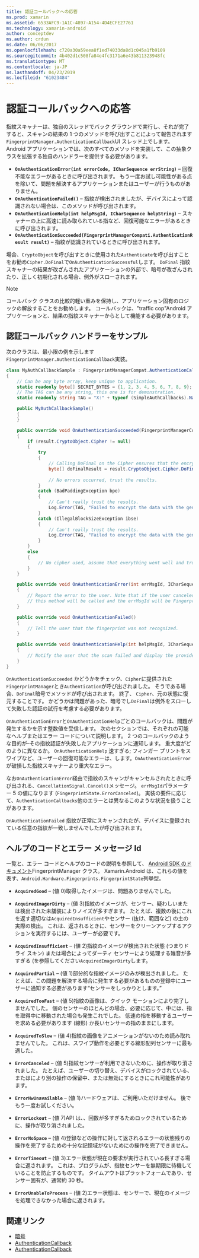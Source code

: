 ```yaml
---
title: 認証コールバックへの応答
ms.prod: xamarin
ms.assetid: 6533AFC9-1A1C-4897-A154-4D4ECFE27761
ms.technology: xamarin-android
author: conceptdev
ms.author: crdun
ms.date: 06/06/2017
ms.openlocfilehash: c720a30a59eea8f1ed74033da8d1c045a1fb9109
ms.sourcegitcommit: 4b402d1c508fa84e4fc3171a6e43b811323948fc
ms.translationtype: MT
ms.contentlocale: ja-JP
ms.lasthandoff: 04/23/2019
ms.locfileid: "61023484"
---
```

# <a name="responding-to-authentication-callbacks"></a>認証コールバックへの応答

指紋スキャナーは、独自のスレッドでバック グラウンドで実行し、それが完了すると、スキャンの結果の 1 つのメソッドを呼び出すことによって報告されます`FingerprintManager.AuthenticationCallback`UI スレッド上でします。 Android アプリケーションでは、次のすべてのメソッドを実装して、この抽象クラスを拡張する独自のハンドラーを提供する必要があります。

* **`OnAuthenticationError(int errorCode, ICharSequence errString)`** &ndash; 回復不能なエラーがあるときに呼び出されます。 もう一度お試し可能性がある点を除いて、問題を解決するアプリケーションまたはユーザーが行うものがありません。
* **`OnAuthenticationFailed()`** &ndash; 指紋が検出されましたが、デバイスによって認識されない場合は、このメソッドが呼び出されます。
* **`OnAuthenticationHelp(int helpMsgId, ICharSequence helpString)`** &ndash; スキャナーの上に高速に読み取られている指など、回復可能なエラーがあるときに呼び出されます。
* **`OnAuthenticationSucceeded(FingerprintManagerCompati.AuthenticationResult result)`** &ndash; 指紋が認識されているときに呼び出されます。

場合、`CryptoObject`を呼び出すときに使用された`Authenticate`を呼び出すことをお勧め`Cipher.DoFinal`で`OnAuthenticationSuccessful`します。
`DoFinal` 指紋スキャナーの結果が改ざんされたアプリケーションの外部で、暗号が改ざんされたり、正しく初期化される場合、例外がスローされます。


> [!NOTE]
> コールバック クラスの比較的軽い重みを保持し、アプリケーション固有のロジックの解放することをお勧めします。 コールバックは、"traffic cop"Android アプリケーションと、結果の指紋スキャナーからとして機能する必要があります。

## <a name="a-sample-authentication-callback-handler"></a>認証コールバック ハンドラーをサンプル

次のクラスは、最小限の例を示します`FingerprintManager.AuthenticationCallback`実装。 

```csharp
class MyAuthCallbackSample : FingerprintManagerCompat.AuthenticationCallback
{
    // Can be any byte array, keep unique to application.
    static readonly byte[] SECRET_BYTES = {1, 2, 3, 4, 5, 6, 7, 8, 9};
    // The TAG can be any string, this one is for demonstration.
    static readonly string TAG = "X:" + typeof (SimpleAuthCallbacks).Name;

    public MyAuthCallbackSample()
    {
    }

    public override void OnAuthenticationSucceeded(FingerprintManagerCompat.AuthenticationResult result)
    {
        if (result.CryptoObject.Cipher != null) 
        {
            try
            {
                // Calling DoFinal on the Cipher ensures that the encryption worked.
                byte[] doFinalResult = result.CryptoObject.Cipher.DoFinal(SECRET_BYTES);
    
                // No errors occurred, trust the results.              
            }
            catch (BadPaddingException bpe)
            {
                // Can't really trust the results.
                Log.Error(TAG, "Failed to encrypt the data with the generated key." + bpe);
            }
            catch (IllegalBlockSizeException ibse)
            {
                // Can't really trust the results.
                Log.Error(TAG, "Failed to encrypt the data with the generated key." + ibse);
            }
        }
        else
        {
            // No cipher used, assume that everything went well and trust the results.
        }
    }

    public override void OnAuthenticationError(int errMsgId, ICharSequence errString)
    {
        // Report the error to the user. Note that if the user canceled the scan,
        // this method will be called and the errMsgId will be FingerprintState.ErrorCanceled.
    }

    public override void OnAuthenticationFailed()
    {
        // Tell the user that the fingerprint was not recognized.
    }

    public override void OnAuthenticationHelp(int helpMsgId, ICharSequence helpString)
    {
        // Notify the user that the scan failed and display the provided hint.
    }
}
```

`OnAuthenticationSucceeded` かどうかをチェック、`Cipher`に提供された`FingerprintManager`とき`Authentication`が呼び出されました。 そうである場合、`DoFinal`暗号でメソッドが呼び出されます。 終了、 `Cipher`、元の状態に復元することです。 かどうかは問題があった、暗号でし`DoFinal`は例外をスローして失敗した認証の試行を考慮する必要があります。

`OnAuthenticationError`と`OnAuthenticationHelp`ごとのコールバックは、問題が発生するかを示す整数値を受信します。 次のセクションでは、それぞれの可能なヘルプまたはエラー コードについて説明します。 2 つのコールバックのような目的が&ndash;その指紋認証が失敗したアプリケーションに通知します。 重大度がどのように異なるか。 `OnAuthenticationHelp` 速すぎる; フィンガー プリントをスワイプなど、ユーザーの回復可能なエラーは、します。`OnAuthenticationError`が破損した指紋スキャナーより重大なエラー。

なお`OnAuthenticationError`経由で指紋のスキャンがキャンセルされたときに呼び出される、`CancellationSignal.Cancel()`メッセージ。 `errMsgId`パラメーター 5 の値になります (`FingerprintState.ErrorCanceled`)。 実装の要件に応じて、`AuthenticationCallbacks`他のエラーとは異なるこのような状況を扱うことがあります。 

`OnAuthenticationFailed` 指紋が正常にスキャンされたが、デバイスに登録されている任意の指紋が一致しませんでしたが呼び出されます。 

## <a name="help-codes-and-error-message-ids"></a>ヘルプのコードとエラー メッセージ Id 

一覧と、エラー コードとヘルプのコードの説明を参照して、 [Android SDK のドキュメント](https://developer.android.com/reference/android/hardware/fingerprint/FingerprintManager.html#FINGERPRINT_ACQUIRED_GOOD)FingerprintManager クラス。 Xamarin.Android は、これらの値を表す、`Android.Hardware.Fingerprints.FingerprintState`列挙型。


-   **`AcquiredGood`** &ndash; (値 0)取得したイメージは、問題ありませんでした。


-   **`AcquiredImagerDirty`** &ndash; (値 3)指紋のイメージが、センサー、疑わしいまたは検出された未舗装によりノイズが多すぎます。 たとえば、複数の後にこれを返す適切なは`AcquiredInsufficient`やセンサー (抜け、範囲など) の土の実際の検出。 これは、返されるときに、センサーをクリーンアップするアクションを実行するには、ユーザーが必要です。


-   **`AcquiredInsufficient`** &ndash; (値 2)指紋のイメージが検出された状態 (つまりドライ スキン) または場合によってダーティ センサーにより処理する雑音が多すぎる (を参照してください`AcquiredImagerDirty`します。



-   **`AcquiredPartial`** &ndash; (値 1)部分的な指紋イメージのみが検出されました。 たとえば、この問題を解決する場合に発生する必要があるものの登録中にユーザーに通知する必要があります&ldquo;センサーをしっかりとします。&rdquo;



-   **`AcquiredTooFast`** &ndash; (値 5)指紋の画像は、クイック モーションにより完了しませんでした。 個のセンサーのほとんどの場合、必要に応じて、中には、指を取得中に移動された場合も発生これでした。 低速の指を移動するユーザーを求める必要があります (線形) か長いセンサーの指のままにします。




-   **`AcquiredToSlow`** &ndash; (値 4)指紋の画像をアニメーションがないのため読み取れませんでした。 これは、スワイプ動作を必要とする線形配列センサーに最も適した。



-   **`ErrorCanceled`** &ndash; (値 5)指紋センサーが利用できないために、操作が取り消されました。 たとえば、ユーザーの切り替え、デバイスがロックされている、またはにより別の操作の保留中、または無効にするときにこれ可能性があります。



-   **`ErrorHwUnavailable`** &ndash; (値 1)ハードウェアは、ご利用いただけません。 後でもう一度お試しください。




-   **`ErrorLockout`** &ndash; (値 7)API は、、回数が多すぎるためロックされているために、操作が取り消されました。




-   **`ErrorNoSpace`** &ndash; (値 4)登録などの操作に対して返されるエラーの状態残りの操作を完了するための十分な記憶域がないためにの操作を完了できません。



-   **`ErrorTimeout`** &ndash; (値 3)エラー状態が現在の要求が実行されている長すぎる場合に返されます。 これは、プログラムが、指紋センサーを無期限に待機していることを防止するものです。 タイムアウトはプラットフォームであり、センサー固有が、通常約 30 秒。



-   **`ErrorUnableToProcess`** &ndash; (値 2)エラー状態は、センサーで、現在のイメージを処理できなかった場合に返されます。



## <a name="related-links"></a>関連リンク

- [暗号](https://docs.oracle.com/javase/7/docs/api/javax/crypto/Cipher.html)
- [AuthenticationCallback](https://developer.android.com/reference/android/hardware/fingerprint/FingerprintManager.AuthenticationCallback.html)
- [AuthenticationCallback](https://developer.android.com/reference/android/support/v4/hardware/fingerprint/FingerprintManagerCompat.AuthenticationCallback.html)

